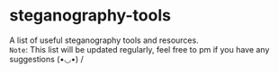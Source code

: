 # steganography-tools
 A list of useful steganography tools and resources.
 </br>
`Note`: This list will be updated regularly, feel free to pm if you have any suggestions  (•◡•) /
